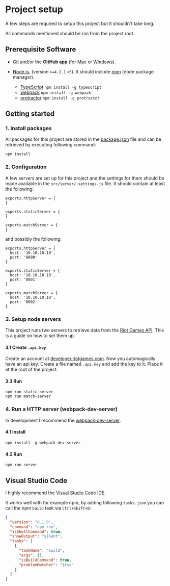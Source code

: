 # Project setup

A few steps are required to setup this project but it shouldn't take long.

All commands mentioned should be ran from the project root.

## Prerequisite Software

* [Git](http://git-scm.com) and/or the **GitHub app** (for [Mac](http://mac.github.com) or
  [Windows](http://windows.github.com)).

* [Node.js](http://nodejs.org), (version `>=4.2.1` `<5`). It should include [npm](https://www.npmjs.com/) (node package manager). 
  * [TypeScript](https://www.npmjs.com/package/typescript) `npm install -g typescript`
  * [webpack](https://github.com/webpack/webpack) `npm install -g webpack`
  * [protractor](https://github.com/angular/protractor) `npm install -g protractor`

## Getting started

### 1. Install packages
All packages for this project are stored in the [package.json](https://github.com/SteveVanOpstal/LegendBuilder/blob/master/package.json) file 
and can be retrieved by executing following command:
```
npm install
```

### 2. Configuration
A few servers are set up for this project and the settings for them should be made available in the `src/server/.settings.js` file.
It should contain at least the following:
```
exports.httpServer = {
}

exports.staticServer = {
}

exports.matchServer = {
}
```

and possibly the following:
```
exports.httpServer = {
  host: '10.10.10.10',
  port: '8000'
}

exports.staticServer = {
  host: '10.10.10.10',
  port: '8001'
}

exports.matchServer = {
  host: '10.10.10.10',
  port: '8002'
}
```

### 3. Setup node servers
This project runs two servers to retrieve data from the [Riot Games API](https://developer.riotgames.com/).
This is a guide on how to set them up.

#### 3.1 Create `.api.key`
Create an account at [developer.riotgames.com](https://developer.riotgames.com/). Now you automagically have an api key.
Create a file named `.api.key` and add the key to it. Place it at the root of the project.

#### 3.3 Run
```
npm run static-server
npm run match-server
```

### 4. Run a HTTP server (webpack-dev-server)
In development I recommend the [webpack-dev-server](https://github.com/webpack/webpack-dev-server).

#### 4.1 Install
```
npm install -g webpack-dev-server
```

#### 4.2 Run
```
npm run server
```

## Visual Studio Code
I highly recommend the [Visual Studio Code](https://code.visualstudio.com/) IDE. 

It works well with for example npm, by adding following `tasks.json` you can call the npm `build` task via `Ctrl+Shift+B`:

```JSON
{
  "version": "0.1.0",
  "command": "npm run",
  "isShellCommand": true,
  "showOutput": "silent",
  "tasks": [
    {
      "taskName": "build",
      "args": [],
      "isBuildCommand": true,
      "problemMatcher": "$tsc"
    }
  ]
}
```
